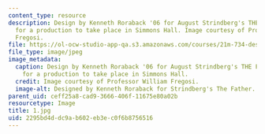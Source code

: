 ```yaml
---
content_type: resource
description: Design by Kenneth Roraback '06 for August Strindberg's THE FATHER. Model
  for a production to take place in Simmons Hall. Image courtesy of Professor William
  Fregosi.
file: https://ol-ocw-studio-app-qa.s3.amazonaws.com/courses/21m-734-design-for-the-theater-scenery-spring-2005/2295bd4ddc9ab602eb3ec0f6b8756516_1.jpg
file_type: image/jpeg
image_metadata:
  caption: Design by Kenneth Roraback '06 for August Strindberg's THE FATHER. Model
    for a production to take place in Simmons Hall.
  credit: Image courtesy of Professor William Fregosi.
  image-alt: Designed by Kenneth Roraback for Strindberg's The Father.
parent_uid: ceff25a8-cad9-3666-406f-11675e80a02b
resourcetype: Image
title: 1.jpg
uid: 2295bd4d-dc9a-b602-eb3e-c0f6b8756516
---
```

